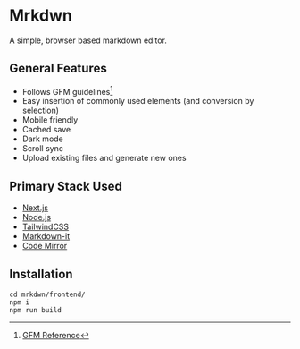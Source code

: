 # Mrkdwn 
A simple, browser based markdown editor.

## General Features 
- Follows GFM guidelines[^Ref]
- Easy insertion of commonly used elements (and conversion by selection)
- Mobile friendly
- Cached save
- Dark mode
- Scroll sync
- Upload existing files and generate new ones

## Primary Stack Used
- [Next.js](https://nextjs.org/)
- [Node.js](https://nodejs.org/en)
- [TailwindCSS](https://tailwindcss.com/)
- [Markdown-it](https://github.com/markdown-it/markdown-it)
- [Code Mirror](https://codemirror.net/)


## Installation
```
cd mrkdwn/frontend/
npm i
npm run build
```


[^Ref]: [GFM Reference](https://github.github.com/gfm/)